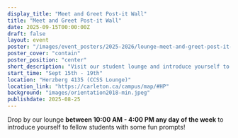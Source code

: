 ```yaml
---
display_title: "Meet and Greet Post-it Wall"
title: "Meet and Greet Post-it Wall"
date: 2025-09-15T00:00:00Z
draft: false
layout: event
poster: "/images/event_posters/2025-2026/lounge-meet-and-greet-post-it-wall.png"
poster_cover: "contain"
poster_position: "center"
short_description: "Visit our student lounge and introduce yourself to fellow new students!"
start_time: "Sept 15th - 19th"
location: "Herzberg 4135 (CCSS Lounge)"
location_link: "https://carleton.ca/campus/map/#HP"
background: "images/orientation2018-min.jpeg"
publishdate: 2025-08-25
---
```

Drop by our lounge **between 10:00 AM - 4:00 PM any day of the week** to introduce yourself to fellow students with some fun prompts!